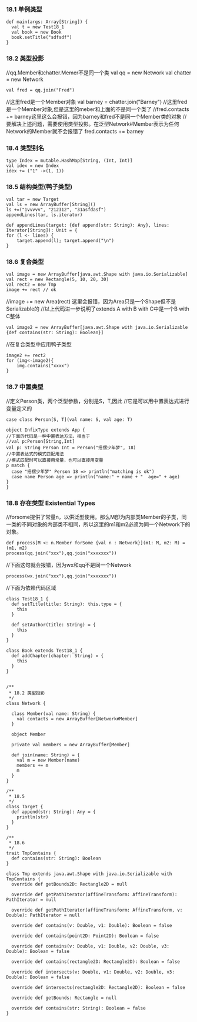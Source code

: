 ### 18.1 单例类型
	def main(args: Array[String]) {
	  val t = new Test18_1
	  val book = new Book
	  book.setTitle("sdfsdf")
	}

### 18.2 类型投影
//qq.Member和chatter.Memer不是同一个类
	val qq = new Network
	val chatter = new Network

	val fred = qq.join("Fred")
//这里fred是一个Member对象
	val barney = chatter.join("Barney") //这里fred是一个Member对象,但是这里的meber和上面的不是同一个类了
//fred.contacts += barney这里这么会报错，因为barney和fred不是同一个Member类的对象
//要解决上述问题，需要使用类型投影。在泛型Network#Member表示为任何Network的Member就不会报错了
	fred.contacts += barney

### 18.4 类型别名
	type Index = mutable.HashMap[String, (Int, Int)]
	val idex = new Index
	idex += ("1" ->(1, 1))

### 18.5 结构类型(鸭子类型)
	val tar = new Target
	val ls = new ArrayBuffer[String]()
	ls +=("1vvvvv", "212312", "31asfdasf")
	appendLines(tar, ls.iterator)
	
	def appendLines(target: {def append(str: String): Any}, lines: Iterator[String]): Unit = {
	for (l <- lines) {
		target.append(l); target.append("\n")
	}

### 18.6 复合类型
	val image = new ArrayBuffer[java.awt.Shape with java.io.Serializable]
	val rect = new Rectangle(5, 10, 20, 30)
	val rect2 = new Tmp
	image += rect // ok

  //image += new Area(rect) 这里会报错，因为Area只是一个Shape但不是Serializable的
  //以上代码进一步说明了extends A with B with C中是一个B with C整体
  
	val image2 = new ArrayBuffer[java.awt.Shape with java.io.Serializable {def contains(str: String): Boolean}]
  //在复合类型中应用鸭子类型
  
	image2 += rect2 
	for (img<-image2){
		img.contains("xxxx")
	}

### 18.7 中置类型
  //定义Person类，两个泛型参数，分别是S，T,因此
  //它是可以用中置表达式进行变量定义的
  
    case class Person[S, T](val name: S, val age: T)

    object InfixType extends App {
    //下面的代码是一种中置表达方法，相当于
    //val p:Person[String,Int]
    val p: String Person Int = Person("摇摆少年梦", 18)
    //中置表达式的模式匹配用法
    //模式匹配时可以直接用常量，也可以直接用变量
    p match {
      case "摇摆少年梦" Person 18 => println("matching is ok")
      case name Person age => println("name:" + name + "  age=" + age)
    }
    }

### 18.8 存在类型 Existential Types
  //forsome提供了常量n，以供泛型使用。那么M卽为内部类Member的子类，同一类的不同对象的内部类不相同，所以这里的m1和m2必须为同一个Network下的对象。
    
    def process[M <: n.Member forSome {val n : Network}](m1: M, m2: M) = (m1, m2)
    process(qq.join("xxx"),qq.join("xxxxxxx"))
  //下面这句就会报错，因为wx和qq不是同一个Network
  
    process(wx.join("xxx"),qq.join("xxxxxxx"))

  //下面为依赖代码区域

	class Test18_1 {
	  def setTitle(title: String): this.type = {
	    this
	  }
	
	  def setAuthor(title: String) = {
	    this
	  }
	}
	
	class Book extends Test18_1 {
	  def addChapter(chapter: String) = {
	    this
	  }
	}
	
	
	/**
	 * 18.2 类型投影
	 */
	class Network {
	
	  class Member(val name: String) {
	    val contacts = new ArrayBuffer[Network#Member]
	  }
	
	  object Member
	
	  private val members = new ArrayBuffer[Member]
	
	  def join(name: String) = {
	    val m = new Member(name)
	    members += m
	    m
	  }
	}
	
	/**
	 * 18.5
	 */
	class Target {
	  def append(str: String): Any = {
	    println(str)
	  }
	}
	
	/**
	 * 18.6
	 */
	trait TmpContains {
	  def contains(str: String): Boolean
	}
	
	class Tmp extends java.awt.Shape with java.io.Serializable with TmpContains {
	  override def getBounds2D: Rectangle2D = null
	
	  override def getPathIterator(affineTransform: AffineTransform): PathIterator = null
	
	  override def getPathIterator(affineTransform: AffineTransform, v: Double): PathIterator = null
	
	  override def contains(v: Double, v1: Double): Boolean = false
	
	  override def contains(point2D: Point2D): Boolean = false
	
	  override def contains(v: Double, v1: Double, v2: Double, v3: Double): Boolean = false
	
	  override def contains(rectangle2D: Rectangle2D): Boolean = false
	
	  override def intersects(v: Double, v1: Double, v2: Double, v3: Double): Boolean = false
	
	  override def intersects(rectangle2D: Rectangle2D): Boolean = false
	
	  override def getBounds: Rectangle = null
	
	  override def contains(str: String): Boolean = false
	}
